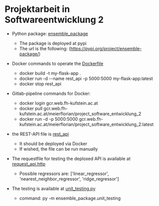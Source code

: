 # Projektarbeit in Softwareentwicklung 2

- Python package: [ensemble_package](ensemble_package)
  - The package is deployed at pypi
  - The url is the following: (https://pypi.org/project/ensemble-package/)


- Docker commands to operate the [Dockerfile](Dockerfile)
  - docker build -t my-flask-app .
  - docker run -d --name rest_api -p 5000:5000 my-flask-app:latest
  - docker stop rest_api


- Gitlab-pipeline commands for Docker:
  - docker login gcr.web.fh-kufstein.ac.at
  - docker pull gcr.web.fh-kufstein.ac.at/meierflorian/project_software_entwicklung_2
  - docker run -d -p 5000:5000 gcr.web.fh-kufstein.ac.at/meierflorian/project_software_entwicklung_2:latest


- the REST-API file is [rest_api](rest_api.py)
  - It should be deployed via Docker
  - If wished, the file can be run manually


- The requestfile for testing the deploxed API is available at [request_api.http](request_api.http)
  - Possible regressors are: ['linear_regressor', 'nearest_neighbor_regressor', 'ridge_regressor']


- The testing is available at [unit_testing.py](ensemble_package/unit_testing.py)
  - command: py -m ensemble_package.unit_testing